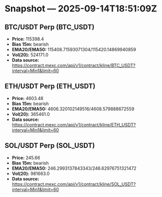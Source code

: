 # Snapshot — 2025-09-14T18:51:09Z

## BTC/USDT Perp (BTC_USDT)
- **Price:** 115398.4
- **Bias 15m:** bearish
- **EMA20/EMA50:** 115408.71593071304/115420.14869940859
- **Vol(20):** 524171.0
- **Data source:** https://contract.mexc.com/api/v1/contract/kline/BTC_USDT?interval=Min1&limit=60

## ETH/USDT Perp (ETH_USDT)
- **Price:** 4603.48
- **Bias 15m:** bearish
- **EMA20/EMA50:** 4606.320102149516/4608.579888672559
- **Vol(20):** 365461.0
- **Data source:** https://contract.mexc.com/api/v1/contract/kline/ETH_USDT?interval=Min1&limit=60

## SOL/USDT Perp (SOL_USDT)
- **Price:** 245.66
- **Bias 15m:** bearish
- **EMA20/EMA50:** 246.2993137843343/246.62976751321472
- **Vol(20):** 981663.0
- **Data source:** https://contract.mexc.com/api/v1/contract/kline/SOL_USDT?interval=Min1&limit=60
